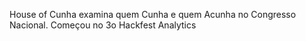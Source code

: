 House of Cunha examina quem Cunha e quem Acunha no Congresso Nacional. 
Começou no 3o Hackfest Analytics
